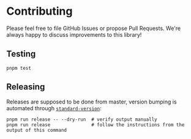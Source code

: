 # Contributing

Please feel free to file GitHub Issues or propose Pull Requests. We're always happy to discuss improvements to this library!

## Testing

```shell
pnpm test
```

## Releasing

Releases are supposed to be done from master, version bumping is automated through [`standard-version`](https://github.com/absolute-version/commit-and-tag-version):

```shell
pnpm run release -- --dry-run  # verify output manually
pnpm run release               # follow the instructions from the output of this command
```
